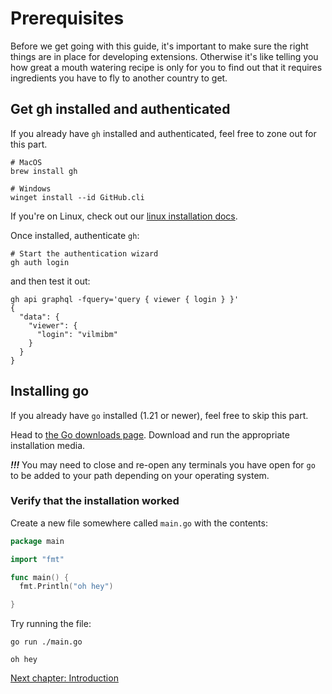 # Prerequisites

Before we get going with this guide, it's important to make sure the right things are in place for developing extensions. Otherwise it's like telling you how great a mouth watering recipe is only for you to find out that it requires ingredients you have to fly to another country to get.

## Get gh installed and authenticated

If you already have `gh` installed and authenticated, feel free to zone out for this part.

```
# MacOS
brew install gh

# Windows
winget install --id GitHub.cli
```

If you're on Linux, check out our [linux installation docs](https://github.com/cli/cli/blob/trunk/docs/install_linux.md).

Once installed, authenticate `gh`:

```
# Start the authentication wizard
gh auth login
```

and then test it out:

```
gh api graphql -fquery='query { viewer { login } }'
{
  "data": {
    "viewer": {
      "login": "vilmibm"
    }
  }
}
```

## Installing go

If you already have `go` installed (1.21 or newer), feel free to skip this part.

Head to [the Go downloads page](https://go.dev/dl/). Download and run the appropriate installation media.

**_!!!_** You may need to close and re-open any terminals you have open for `go` to be added to your path depending on your operating system.

### Verify that the installation worked

Create a new file somewhere called `main.go` with the contents:

```go
package main

import "fmt"

func main() {
  fmt.Println("oh hey")

}
```

Try running the file:

```
go run ./main.go

oh hey
```

[Next chapter: Introduction](01.md)
